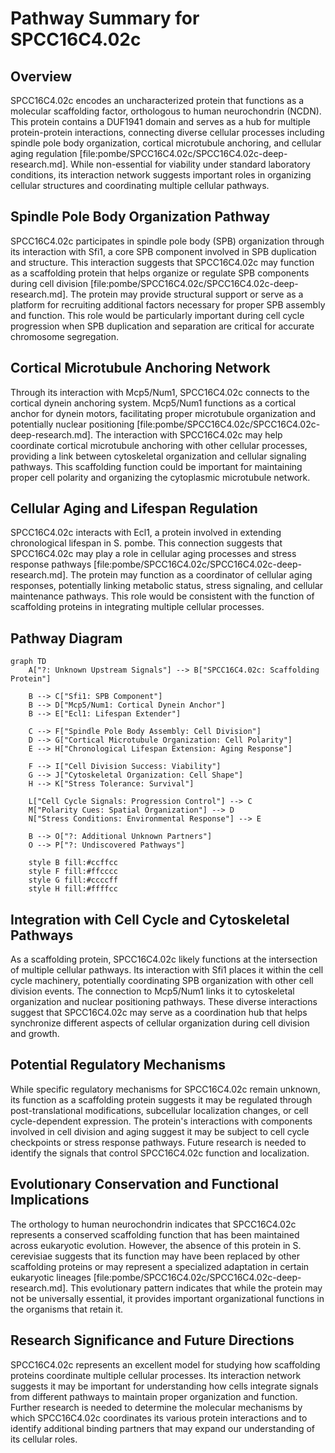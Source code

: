 # Pathway Summary for SPCC16C4.02c

## Overview

SPCC16C4.02c encodes an uncharacterized protein that functions as a molecular scaffolding factor, orthologous to human neurochondrin (NCDN). This protein contains a DUF1941 domain and serves as a hub for multiple protein-protein interactions, connecting diverse cellular processes including spindle pole body organization, cortical microtubule anchoring, and cellular aging regulation [file:pombe/SPCC16C4.02c/SPCC16C4.02c-deep-research.md]. While non-essential for viability under standard laboratory conditions, its interaction network suggests important roles in organizing cellular structures and coordinating multiple cellular pathways.

## Spindle Pole Body Organization Pathway

SPCC16C4.02c participates in spindle pole body (SPB) organization through its interaction with Sfi1, a core SPB component involved in SPB duplication and structure. This interaction suggests that SPCC16C4.02c may function as a scaffolding protein that helps organize or regulate SPB components during cell division [file:pombe/SPCC16C4.02c/SPCC16C4.02c-deep-research.md]. The protein may provide structural support or serve as a platform for recruiting additional factors necessary for proper SPB assembly and function. This role would be particularly important during cell cycle progression when SPB duplication and separation are critical for accurate chromosome segregation.

## Cortical Microtubule Anchoring Network

Through its interaction with Mcp5/Num1, SPCC16C4.02c connects to the cortical dynein anchoring system. Mcp5/Num1 functions as a cortical anchor for dynein motors, facilitating proper microtubule organization and potentially nuclear positioning [file:pombe/SPCC16C4.02c/SPCC16C4.02c-deep-research.md]. The interaction with SPCC16C4.02c may help coordinate cortical microtubule anchoring with other cellular processes, providing a link between cytoskeletal organization and cellular signaling pathways. This scaffolding function could be important for maintaining proper cell polarity and organizing the cytoplasmic microtubule network.

## Cellular Aging and Lifespan Regulation

SPCC16C4.02c interacts with Ecl1, a protein involved in extending chronological lifespan in S. pombe. This connection suggests that SPCC16C4.02c may play a role in cellular aging processes and stress response pathways [file:pombe/SPCC16C4.02c/SPCC16C4.02c-deep-research.md]. The protein may function as a coordinator of cellular aging responses, potentially linking metabolic status, stress signaling, and cellular maintenance pathways. This role would be consistent with the function of scaffolding proteins in integrating multiple cellular processes.

## Pathway Diagram

```mermaid
graph TD
    A["?: Unknown Upstream Signals"] --> B["SPCC16C4.02c: Scaffolding Protein"]

    B --> C["Sfi1: SPB Component"]
    B --> D["Mcp5/Num1: Cortical Dynein Anchor"]
    B --> E["Ecl1: Lifespan Extender"]

    C --> F["Spindle Pole Body Assembly: Cell Division"]
    D --> G["Cortical Microtubule Organization: Cell Polarity"]
    E --> H["Chronological Lifespan Extension: Aging Response"]

    F --> I["Cell Division Success: Viability"]
    G --> J["Cytoskeletal Organization: Cell Shape"]
    H --> K["Stress Tolerance: Survival"]

    L["Cell Cycle Signals: Progression Control"] --> C
    M["Polarity Cues: Spatial Organization"] --> D
    N["Stress Conditions: Environmental Response"] --> E

    B --> O["?: Additional Unknown Partners"]
    O --> P["?: Undiscovered Pathways"]

    style B fill:#ccffcc
    style F fill:#ffcccc
    style G fill:#ccccff
    style H fill:#ffffcc
```

## Integration with Cell Cycle and Cytoskeletal Pathways

As a scaffolding protein, SPCC16C4.02c likely functions at the intersection of multiple cellular pathways. Its interaction with Sfi1 places it within the cell cycle machinery, potentially coordinating SPB organization with other cell division events. The connection to Mcp5/Num1 links it to cytoskeletal organization and nuclear positioning pathways. These diverse interactions suggest that SPCC16C4.02c may serve as a coordination hub that helps synchronize different aspects of cellular organization during cell division and growth.

## Potential Regulatory Mechanisms

While specific regulatory mechanisms for SPCC16C4.02c remain unknown, its function as a scaffolding protein suggests it may be regulated through post-translational modifications, subcellular localization changes, or cell cycle-dependent expression. The protein's interactions with components involved in cell division and aging suggest it may be subject to cell cycle checkpoints or stress response pathways. Future research is needed to identify the signals that control SPCC16C4.02c function and localization.

## Evolutionary Conservation and Functional Implications

The orthology to human neurochondrin indicates that SPCC16C4.02c represents a conserved scaffolding function that has been maintained across eukaryotic evolution. However, the absence of this protein in S. cerevisiae suggests that its function may have been replaced by other scaffolding proteins or may represent a specialized adaptation in certain eukaryotic lineages [file:pombe/SPCC16C4.02c/SPCC16C4.02c-deep-research.md]. This evolutionary pattern indicates that while the protein may not be universally essential, it provides important organizational functions in the organisms that retain it.

## Research Significance and Future Directions

SPCC16C4.02c represents an excellent model for studying how scaffolding proteins coordinate multiple cellular processes. Its interaction network suggests it may be important for understanding how cells integrate signals from different pathways to maintain proper organization and function. Further research is needed to determine the molecular mechanisms by which SPCC16C4.02c coordinates its various protein interactions and to identify additional binding partners that may expand our understanding of its cellular roles.